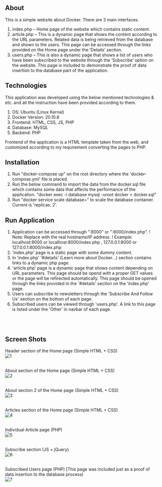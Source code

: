## About

This is a simple website about Docker. There are 3 main interfaces.
1.	index.php – Home page of the website which contains static content.
2.	article.php – This is a dynamic page that shows the content according to the URL parameters. Related data is being retrieved from the database and shown to the users. This page can be accessed through the links provided on the Home page under the ‘Details’ section.
3.	users.php – This is also a dynamic page that shows a list of users who have been subscribed to the website through the ‘Subscribe’ option on the website. This page is included to demonstrate the proof of data insertion to the database part of the application.



## Technologies

This application was developed using the below mentioned technologies & etc. and all the instruction have been provided according to them.

1. OS: Ubuntu (Linux Kernal)
2. Docker Version: 20.10.8
3. Frontend: HTML, CSS, JS, PHP
4. Database: MySQL
5. Backend: PHP

Frontend of the application is a HTML template taken from the web, and customized according to my requirement converting the pages to PHP. 


## Installation

1. Run "docker-compose up" on the root directory where the 'docker-compose.yml' file is placed.
2. Run the below command to import the data from the docker.sql file which contains some data that affects the performance of the application.
   "docker exec -i database mysql -uroot docker < docker.sql"
3. Run "docker service scale database=<number>" to scale the database container. Current is 'replicas: 2'.



## Run Application

1. Application can be accessed through "<host>:8000" or "<host>:8000/index.php".
    ! Note: Replace <host> with the real hostname/IP address.
    ! Example: localhost:8000 or localhost:8000/index.php , 127.0.0.1:8000 or 127.0.0.1:8000/index.php
2. 'index.php' page is a static page with some dummy content.
3. In 'index.php' '#details' (Learn more about Docker...) section contains links to a dynamic php page.
4. 'article.php' page is a dynamic page that shows content depending on URL parameters. This page should be opend with a proper GET values or the page will be refirected automatically.
   This page should be opened through the links provided in the '#details' section on the 'index.php' page.
5. Users can subscribe to newsletters through the 'Subscribe And Follow Us' section on the bottom of each page.
6. Subscribed users can be viewed through 'users.php'. A link to this page is listed under the 'Other' in navbar of each page.


<br><br>
## Screen Shots

Header section of the Home page (Simple HTML + CSS)<br>
![1](https://user-images.githubusercontent.com/26020039/142415379-059dc323-815d-4052-be85-2dae4b33272d.PNG)
   
<br>About section of the Home page (Simple HTML + CSS)<br>
![2](https://user-images.githubusercontent.com/26020039/142415411-ebf08b62-6b1b-4d25-9a2b-aa283470868b.PNG)

<br>About section 2 of the Home page (Simple HTML + CSS)<br>
![3](https://user-images.githubusercontent.com/26020039/142415457-5a038e2f-dda0-4e1a-80b6-74cb4ada7bc2.PNG)

<br>Articles section of the Home page (Simple HTML + CSS)<br>
![4](https://user-images.githubusercontent.com/26020039/142415477-22e7ee76-46e1-44f5-92c3-a458facac3c8.PNG)

<br>Individual Article page (PHP)<br>
![5](https://user-images.githubusercontent.com/26020039/142415497-ff6daa07-5a50-4220-879d-a4fb02079661.PNG)

<br>Subscribe section (JS + jQuery)<br>
![6](https://user-images.githubusercontent.com/26020039/142415513-a2596776-e367-428d-9be2-c15bd4875cd7.PNG)

<br>Subscribed Users page (PHP) [This page was included just as a proof of data insertion to the database process)<br>
![7](https://user-images.githubusercontent.com/26020039/142415532-5f693ca6-45e7-4f55-8d04-616e4089ed78.PNG)

